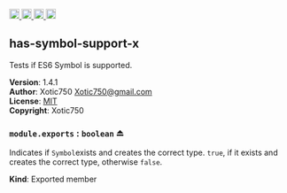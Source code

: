 <a href="https://travis-ci.org/Xotic750/has-symbol-support-x"
   title="Travis status">
<img
   src="https://travis-ci.org/Xotic750/has-symbol-support-x.svg?branch=master"
   alt="Travis status" height="18"/>
</a>
<a href="https://david-dm.org/Xotic750/has-symbol-support-x"
   title="Dependency status">
<img src="https://david-dm.org/Xotic750/has-symbol-support-x.svg"
   alt="Dependency status" height="18"/>
</a>
<a href="https://david-dm.org/Xotic750/has-symbol-support-x#info=devDependencies"
   title="devDependency status">
<img src="https://david-dm.org/Xotic750/has-symbol-support-x/dev-status.svg"
   alt="devDependency status" height="18"/>
</a>
<a href="https://badge.fury.io/js/has-symbol-support-x" title="npm version">
<img src="https://badge.fury.io/js/has-symbol-support-x.svg"
   alt="npm version" height="18"/>
</a>
<a name="module_has-symbol-support-x"></a>

## has-symbol-support-x
Tests if ES6 Symbol is supported.

**Version**: 1.4.1  
**Author**: Xotic750 <Xotic750@gmail.com>  
**License**: [MIT](&lt;https://opensource.org/licenses/MIT&gt;)  
**Copyright**: Xotic750  
<a name="exp_module_has-symbol-support-x--module.exports"></a>

### `module.exports` : <code>boolean</code> ⏏
Indicates if `Symbol`exists and creates the correct type.
`true`, if it exists and creates the correct type, otherwise `false`.

**Kind**: Exported member  
